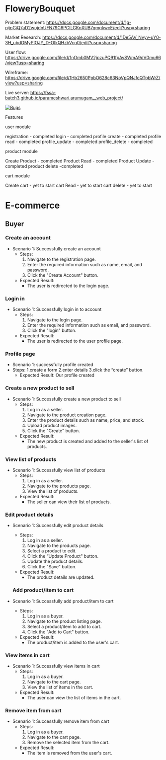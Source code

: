 # FloweryBouquet
 Problem statement: https://docs.google.com/document/d/1g-pijpGiQ7aD2wujdnUFN79C6PCILGKnXUB7qmqkwcE/edit?usp=sharing
 
Market Research:  https://docs.google.com/document/d/1De5AV_Nvyv-uY0-3H_ubdOMyPIOJY_D-OIkQHzbVcq0/edit?usp=sharing

User flow: https://drive.google.com/file/d/1nOmb0MV2jpzuPQ91fpAvSWmA9dV0mu66/view?usp=sharing

Wireframe: https://drive.google.com/file/d/1Hb2650PpbO628c63NoVpQNJfcQTpbWrZ/view?usp=sharing

Live server: https://fssa-batch3.github.io/parameshwari.arumugam__web_project/

[![Bugs](https://sonarcloud.io/api/project_badges/measure?project=fssa-batch3_parameshwari.arumugam__web_project&metric=bugs)](https://sonarcloud.io/summary/new_code?id=fssa-batch3_parameshwari.arumugam__web_project)


Features

user module

registration - completed
login - completed
profile create - completed
profile read - completed
profile_update - completed
profile_delete - completed

product module

Create Product - completed
Product Read - completed
Product Update -completed
product delete -completed

cart module

Create cart - yet to start
cart Read - yet to start 
cart delete - yet to start 


# E-commerce
## Buyer
### Create an account
- Scenario 1: Successfully create an account
    - Steps:
        1. Navigate to the registration page.
        2. Enter the required information such as name, email, and password.
        3. Click the "Create Account" button.
    - Expected Result:
        - The user is redirected to the login page.
### Login in
- Scenario 1: Successfully login in to account
    - Steps:
        1. Navigate to the login page.
        2. Enter the required information such as email, and password.
        3. Click the "login" button.
    - Expected Result:
        - The user is redirected to the user profile page.
### Profile page
- Scenario 1:  successfully profile created
 - Steps:
1.create a form
2.enter details
3.click the “create” button.
   - Expected Result:
Our profile created
### Create a new product to sell
- Scenario 1: Successfully create a new product to sell
    - Steps:
        1. Log in as a seller.
        2. Navigate to the product creation page.
        3. Enter the product details such as name,  price, and stock.
        4. Upload product images.
        5. Click the "Create" button.
    - Expected Result:
        - The new product is created and added to the seller's list of products.
### View list of products
- Scenario 1: Successfully view list of products
    - Steps:
        1. Log in as a seller.
        2. Navigate to the products page.
        3. View the list of products.
    - Expected Result:
        - The seller can view their list of products.
### Edit product details
- Scenario 1: Successfully edit product details
    - Steps:
        1. Log in as a seller.
        2. Navigate to the products page.
        3. Select a product to edit.
        4. Click the “Update Product" button.
        5. Update the product details.
        6. Click the "Save" button.
    - Expected Result:
        - The product details are updated.

    ### Add product/item to cart
 - Scenario 1: Successfully add product/item to cart
    - Steps:
        1. Log in as a buyer.
        2. Navigate to the product listing page.
        3. Select a product/item to add to cart.
        4. Click the "Add to Cart" button.
    - Expected Result:
        - The product/item is added to the user's cart.
 ### View items in cart
 - Scenario 1: Successfully view items in cart
    - Steps:
        1. Log in as a buyer.
        2. Navigate to the cart page.
        3. View the list of items in the cart.
    - Expected Result:
        - The user can view the list of items in the cart.
 ### Remove item from cart
 - Scenario 1: Successfully remove item from cart
    - Steps:
        1. Log in as a buyer.
        2. Navigate to the cart page.
        3. Remove the selected item from the cart.
    - Expected Result:
        - The item is removed from the user's cart.
